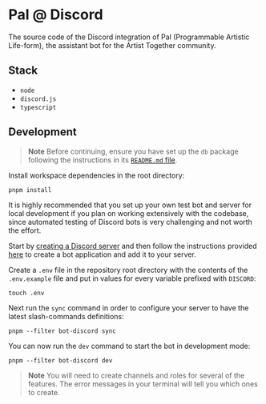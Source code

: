 # Pal @ Discord

The source code of the Discord integration of Pal (Programmable Artistic Life-form), the assistant bot for the Artist Together community.

## Stack

- `node`
- `discord.js`
- `typescript`

## Development

> **Note**
> Before continuing, ensure you have set up the `db` package following the instructions in its [`README.md` file](../../packages/db/).

Install workspace dependencies in the root directory:

```shell
pnpm install
```

It is highly recommended that you set up your own test bot and server for local development if you plan on working extensively with the codebase, since automated testing of Discord bots is very challenging and not worth the effort.

Start by [creating a Discord server](https://support.discord.com/hc/en-us/articles/204849977-How-do-I-create-a-server) and then follow the instructions provided [here](https://discordjs.guide/preparations/setting-up-a-bot-application.html) to create a bot application and add it to your server.

Create a `.env` file in the repository root directory with the contents of the `.env.example` file and put in values for every variable prefixed with `DISCORD`:

```shell
touch .env
```

Next run the `sync` command in order to configure your server to have the latest slash-commands definitions:

```shell
pnpm --filter bot-discord sync
```

You can now run the `dev` command to start the bot in development mode:

```shell
pnpm --filter bot-discord dev
```

> **Note**
> You will need to create channels and roles for several of the features. The error messages in your terminal will tell you which ones to create.

